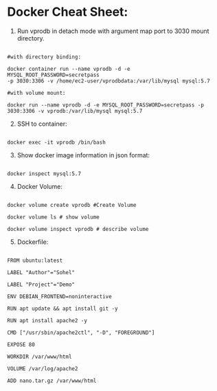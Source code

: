 # Docker Cheat Sheet:

1.  Run vprodb in detach mode with argument map port to 3030 mount
    directory.

```

#with directory binding:

docker container run --name vprodb -d -e MYSQL_ROOT_PASSWORD=secretpass
-p 3030:3306 -v /home/ec2-user/vprodbdata:/var/lib/mysql mysql:5.7

#with volume mount:

docker run --name vprodb -d -e MYSQL_ROOT_PASSWORD=secretpass -p
3030:3306 -v vprodb:/var/lib/mysql mysql:5.7

```

2.  SSH to container:

```

docker exec -it vprodb /bin/bash

```

3.  Show docker image information in json format:

```

docker inspect mysql:5.7

```

4.  Docker Volume:

```

docker volume create vprodb #Create Volume

docker volume ls # show volume

docker volume inspect vprodb # describe volume

```

5.  Dockerfile:

```

FROM ubuntu:latest

LABEL "Author"="Sohel"

LABEL "Project"="Demo"

ENV DEBIAN_FRONTEND=noninteractive

RUN apt update && apt install git -y

RUN apt install apache2 -y

CMD ["/usr/sbin/apache2ctl", "-D", "FOREGROUND"]

EXPOSE 80

WORKDIR /var/www/html

VOLUME /var/log/apache2

ADD nano.tar.gz /var/www/html

```
